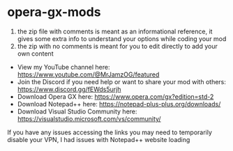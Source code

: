 # opera-gx-mods
1. the zip file with comments is meant as an informational reference, it gives some extra info to understand your options while coding your mod
2. the zip with no comments is meant for you to edit directly to add your own content

- View my YouTube channel here: https://www.youtube.com/@MrJamzOG/featured
- Join the Discord if you need help or want to share your mod with others: https://www.discord.gg/fEWds5urjh
- Download Opera GX here: https://www.opera.com/gx?edition=std-2
- Download Notepad++ here: https://notepad-plus-plus.org/downloads/
- Download Visual Studio Community here: https://visualstudio.microsoft.com/vs/community/

If you have any issues accessing the links you may need to temporarily disable your VPN, I had issues with Notepad++ website loading
